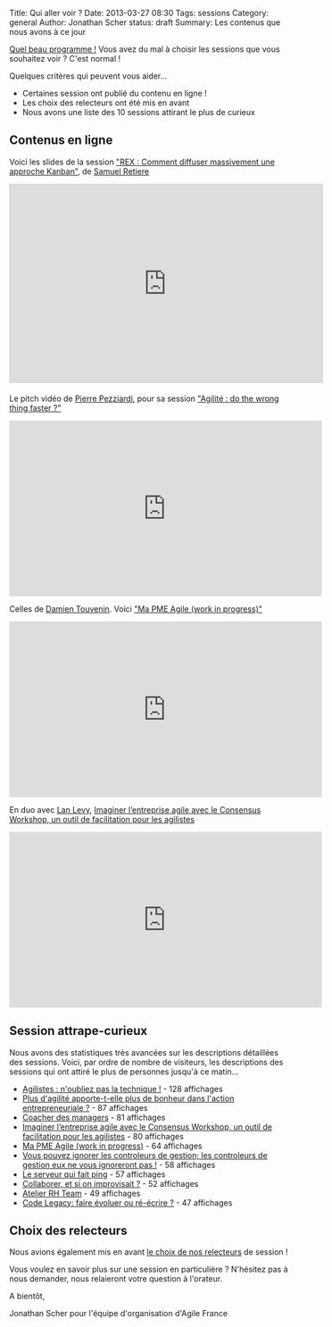 Title: Qui aller voir ?
Date: 2013-03-27 08:30
Tags: sessions
Category: general
Author: Jonathan Scher
status: draft
Summary: Les contenus que nous avons à ce jour

<a href="http://www.conference-agile.fr/static/programme/programme-agile-france-2013-draft-3.pdf">Quel beau programme !</a> Vous avez du mal à choisir les sessions que vous souhaitez voir ? C'est normal !

Quelques critères qui peuvent vous aider...

- Certaines session ont publié du contenu en ligne !
- Les choix des relecteurs ont été mis en avant
- Nous avons une liste des 10 sessions attirant le plus de curieux

<h2>Contenus en ligne</h2>

<g> Voici les slides de la session <a href="http://www.conference-agile.fr/sessions/rex-comment-diffuser-massivement-une-approche-kanban.html">"REX : Comment diffuser massivement une approche Kanban"</a>, de <a href="http://www.conference-agile.fr/bios/samuel-retiere.html">Samuel Retiere</a></g>

<iframe src="http://www.slideshare.net/slideshow/embed_code/20426286" width="560" height="356" frameborder="0" marginwidth="0" marginheight="0" scrolling="no" style="border:1px solid #CCC;border-width:1px 1px 0;margin-bottom:5px" allowfullscreen webkitallowfullscreen mozallowfullscreen> </iframe>

<g>Le pitch vidéo de <a href="http://www.conference-agile.fr/bios/pierre-pezziardi.html">Pierre Pezziardi</a>, pour sa session <a href="http://www.conference-agile.fr/sessions/agilite-do-the-wrong-thing-faster.html">"Agilité : do the wrong thing faster ?"</a></g>

<iframe width="560" height="315" src="http://www.youtube.com/embed/nDLjplZ_0yw" frameborder="0" allowfullscreen></iframe>

<g>Celles de <a href="http://www.conference-agile.fr/bios/damien-thouvenin.html">Damien Touvenin</a>. Voici <a href="http://www.conference-agile.fr/sessions/ma-pme-agile-work-in-progress.html">"Ma PME Agile (work in progress)"</a></g>

<iframe width="560" height="315" src="http://www.youtube.com/embed/cmwfUnFmSW4" frameborder="0" allowfullscreen></iframe>

<g>En duo avec <a href="http://www.conference-agile.fr/bios/lan-levy.html">Lan Levy</a>, <a href="http://www.conference-agile.fr/sessions/imaginer-lentreprise-agile-avec-le-consensus-workshop-un-outil-de-facilitation-pour-les-agilistes.html">Imaginer l’entreprise agile avec le Consensus Workshop, un outil de facilitation pour les agilistes</a></g>

<iframe width="560" height="315" src="http://www.youtube.com/embed/4PGR1sKc4rg" frameborder="0" allowfullscreen></iframe>




<h2>Session attrape-curieux</h2>
Nous avons des statistiques très avancées sur les descriptions détaillées des sessions. Voici, par ordre de nombre de visiteurs, les descriptions des sessions qui ont attiré le plus de personnes jusqu'à ce matin...

- <a href="/sessions/agilistes-noubliez-pas-la-technique.html">Agilistes : n'oubliez pas la technique !</a> - 128 affichages
- <a href="/sessions/plus-dagilite-apporte-t-elle-plus-de-bonheur-dans-laction-entrepreneuriale.html">Plus d'agilité apporte-t-elle plus de bonheur dans l'action entrepreneuriale ?</a> - 87 affichages
- <a href="/sessions/coacher-des-managers.html">Coacher des managers</a> - 81 affichages
- <a href="/sessions/imaginer-lentreprise-agile-avec-le-consensus-workshop-un-outil-de-facilitation-pour-les-agilistes.html">Imaginer l’entreprise agile avec le Consensus Workshop, un outil de facilitation pour les agilistes</a> - 80 affichages
- <a href="/sessions/ma-pme-agile-work-in-progress.html">Ma PME Agile (work in progress)</a> - 64 affichages
- <a href="/sessions/vous-pouvez-ignorer-les-controleurs-de-gestion-les-controleurs-de-gestion-eux-ne-vous-ignoreront-pas.html">Vous pouvez ignorer les controleurs de gestion; les controleurs de gestion eux ne vous ignoreront pas !</a> - 58 affichages
- <a href="/sessions/le-serveur-qui-fait-ping.html">Le serveur qui fait ping</a> - 57 affichages
- <a href="/sessions/collaborer-et-si-on-improvisait.html">Collaborer, et si on improvisait ?</a> - 52 affichages
- <a href="/sessions/atelier-rh-team.html">Atelier RH Team</a> - 49 affichages
- <a href="/sessions/code-legacy-faire-evoluer-ou-re-ecrire.html">Code Legacy: faire évoluer ou ré-écrire ?</a> - 47 affichages

<h2>Choix des relecteurs</h2>

Nous avions également mis en avant <a href="http://www.conference-agile.fr/nos-favoris.htm">le choix de nos relecteurs</a> de session !

Vous voulez en savoir plus sur une session en particulière ? N'hésitez pas à nous demander, nous relaieront votre question à l'orateur.

A bientôt,

Jonathan Scher pour l'équipe d'organisation d'Agile France
